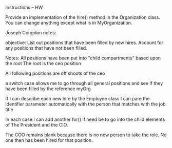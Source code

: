 Instructions – HW

Provide an implementation of the hire() method in the Organization class.  You can change anything except what is in MyOrganization.


Joseph Congdon notes:

objective:
List out positions that have been filled by new hires.
Account for any positions that have not been filled.

Notes:
All positions have been put into "child compartments" based upon the root
The root is the ceo position

All following positions are off shoots of the ceo

a switch case allows me to go through all general positions and see if they have been filled by the reference myOrg

If I can describe each new hire by the Employee class I can pare the identifier parameter automatically with the person that matches with the job title

In each case I can add another for() if need be to go into the child elements of The President and the CIO. 

The COO remains blank because there is no new person to take the role. No one then has been hired for that position.



